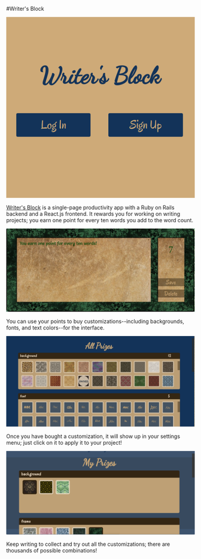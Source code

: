 #Writer's Block

<a href="https://writersblockapp.herokuapp.com/"><img src="./app/assets/images/screenshots/welcome_screen.png"></img></a>

<a href="https://writersblockapp.herokuapp.com/">Writer's Block</a> is a single-page productivity app with a Ruby on Rails backend and a React.js frontend.  It rewards you for working on writing projects; you earn one point for every ten words you add to the word count.

<a href="https://writersblockapp.herokuapp.com/"><img src="./app/assets/images/screenshots/frame.png"></img></a>

You can use your points to buy customizations--including backgrounds, fonts, and text colors--for the interface.  

<a href="https://writersblockapp.herokuapp.com/"><img src="./app/assets/images/screenshots/store.png"></img></a>

Once you have bought a customization, it will show up in your settings menu; just click on it to apply it to your project!  

<a href="https://writersblockapp.herokuapp.com/"><img src="./app/assets/images/screenshots/settings.png"></img></a>

Keep writing to collect and try out all the customizations; there are thousands of possible combinations!
